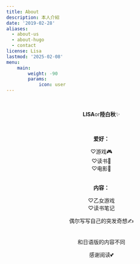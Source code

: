 ```yaml
---
title: About
description: 本人介紹
date: '2019-02-28'
aliases:
  - about-us
  - about-hugo
  - contact
license: Lisa
lastmod: '2025-02-08'
menu:
    main: 
        weight: -90
        params:
            icon: user
---
```


<center>

<br>

**LISA**or**陸白秋**✨

<br>

**爱好：**

♡游戏🎮<br>
♡读书📖<br>
♡电影🎥<br>
<br>

**内容：**

♡乙女游戏<br>
♡读书笔记

偶尔写写自己的突发奇想✍️

<br>
和日语版的内容不同

感谢阅读💕

</center>